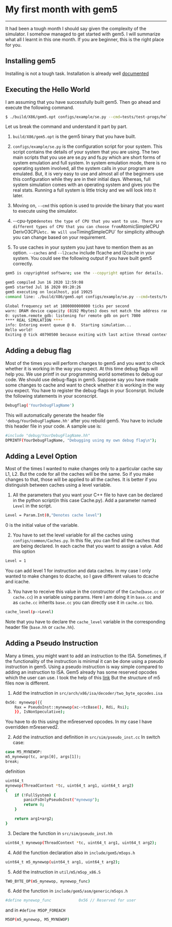 # My first month with gem5
* * *
It had been a tough month I should say given the complexity of the simulator. I somehow managed to get started with gem5. I will summarize what all I learnt in this one month. If you are beginner, this is the right place for you.

## Installing gem5
Installing is not a tough task. Installation is already well [documented](https://www.gem5.org/documentation/learning_gem5/part1/building/)

## Executing the Hello World
I am assuming that you have successfully built gem5. Then go ahead and execute the following command.
```bash
$ ./build/X86/gem5.opt configs/example/se.py --cmd=tests/test-progs/hello/bin/x86/linux/hello --cpu-type=TimingSimpleCPU --caches --l2cache
```
Let us break the command and understand it part by part.

1. `build/X86/gem5.opt` is the gem5 binary that you have built.

2. `configs/example/se.py` is the configuration script for your system. This script contains the details of your system that you are using. The two main scripts that you use are se.py and fs.py which are short forms of system emulation and full system. In system emulation mode, there is no operating system involved, all the system calls in your program are emulated. But, it is very easy to use and almost all of the beginners use this configuration while they are in their initial days. Whereas, full system simulation comes with an operating system and gives you the real stats. Running a full system is little tricky and we will look into it later.

3. Moving on, `--cmd` this option is used to provide the binary that you want to execute using the simulator. 

4. --cpu-type` denotes the type of CPU that you want to use. There are different types of CPU that you can choose from `AtomicSimpleCPU` `DerivO3CPU` etc. We will use `TimingSimpleCPU` for simplicity although you can change based on your requirement.

5. To use caches in your system you just have to mention them as an option. `--caches` and `--l2cache` include l1cache and l2cache in your system. You could see the following output if you have built gem5 correctly.


```bash
gem5 is copyrighted software; use the --copyright option for details.

gem5 compiled Jun 16 2020 12:59:08
gem5 started Jul 16 2020 09:20:26
gem5 executing on localhost, pid 19925
command line: ./build/X86/gem5.opt configs/example/se.py --cmd=tests/test-progs/hello/bin/x86/linux/hello --cpu-type=TimingSimpleCPU --caches --l2cache

Global frequency set at 1000000000000 ticks per second
warn: DRAM device capacity (8192 Mbytes) does not match the address range assigned (512 Mbytes)
0: system.remote_gdb: listening for remote gdb on port 7000
**** REAL SIMULATION ****
info: Entering event queue @ 0.  Starting simulation...
Hello world!
Exiting @ tick 40790500 because exiting with last active thread context
``` 
## Adding a debug flag
Most of the times you will perform changes to gem5 and you want to check whether it is working in the way you expect. At this time debug flags will help you. We use printf in our programming world sometimes to debug our code. We should use debug-flags in gem5. Suppose say you have made some changes to cache and want to check whether it is working in the way you expect. You have to register the debug-flags in your Sconsript. Include the following statements in your sconscript.
```bash
Debugflag('YourDebugFlagName')
```
This will automatically generate the header file `'debug/YourDebugFlagName.hh'` after you rebuild gem5. You have to include this header file in your code. A sample use is:
```bash
#include "debug/YourDebugFlagName.hh"
DPRINTF(YourDebugFlagName, "Debugging using my own debug flag\n");
```
## Adding a Level Option
Most of the times I wanted to make changes only to a particular cache say L1, L2. But the code for all the caches will be the same. So if you make changes to that, those will be applied to all the caches. It is better if you distinguish between caches using a level variable.

1. All the parameters that you want your C++ file to have can be declared in the python script(in this case Cache.py). Add a parameter named `Level` in the script.
```bash
Level = Param.Int(0,"Denotes cache level")
```
0 is the initial value of the variable.

2. You have to set the level variable for all the caches using `configs/common/Caches.py`. In this file, you can find all the caches that are being declared. In each cache that you want to assign a value. Add this option
```bash
Level = 1
```
You can add level 1 for instruction and data caches. In my case I only wanted to make changes to dcache, so I gave different values to dcache and icache.

3. You have to receive this value in the constructor of the `Cache`(`base.cc` or `cache.cc`) in a variable using params. Here I am doing it in `base.cc` and as `cache.cc` inherits `base.cc` you can directly use it in `cache.cc` too.
```bash
cache_level(p->Level)
```
Note that you have to declare the `cache_level` variable in the corresponding header file (`base.hh` or `cache.hh`).

## Adding a Pseudo Instruction
Many a times, you might want to add an instruction to the ISA. Sometimes, if the functionality of the instruction is minimal it can be done using a pseudo instruction in gem5. Using a pseudo instruction is way simple compared to adding an instruction to ISA. Gem5 already has some reserved opcodes which the user can use. I took the help of this [link](http://gedare-csphd.blogspot.com/2013/02/add-pseudo-instruction-to-gem5.html) But the structure of m5 files now is different.

1. Add the instruction in `src/arch/x86/isa/decoder/two_byte_opcodes.isa` 
```bash
0x56: mynewop({{
    Rax = PseudoInst::mynewop(xc->tcBase(), Rdi, Rsi);
    }}, IsNonSpeculative);
```
You have to do this using the m5reserved opcodes. In my case I have overridden m5reserved2.

2. Add the instruction and definition in `src/sim/pseudo_inst.cc`
In switch case:
```bash
case M5_MYNEWOP:
m5_mynewop(tc, args[0], args[1]);
break;
```
definition

```bash
uint64_t
mynewop(ThreadContext *tc, uint64_t arg1, uint64_t arg2)
{
    if (!FullSystem) {
        panicFsOnlyPseudoInst("mynewop");
        return 0;
    }

    return arg1+arg2;
}
```

3. Declare the function in `src/sim/pseudo_inst.hh` 
```bash
uint64_t mynewop(ThreadContext *tc, uint64_t arg1, uint64_t arg2);
```

4. Add the function declaration also in `include/gem5/m5ops.h`
```bash
uint64_t m5_mynewop(uint64_t arg1, uint64_t arg2);
```
5. Add the instruction in `util/m5/m5op_x86.S`
```bash
TWO_BYTE_OP(m5_mynewop, mynewop_func)
```

6. Add the function in `include/gem5/asm/generic/m5ops.h`
```bash
#define mynewop_func            0x56 // Reserved for user
```
and in `#define M5OP_FOREACH`
```bash
M5OP(m5_mynewop, M5_MYNEWOP)
```



























